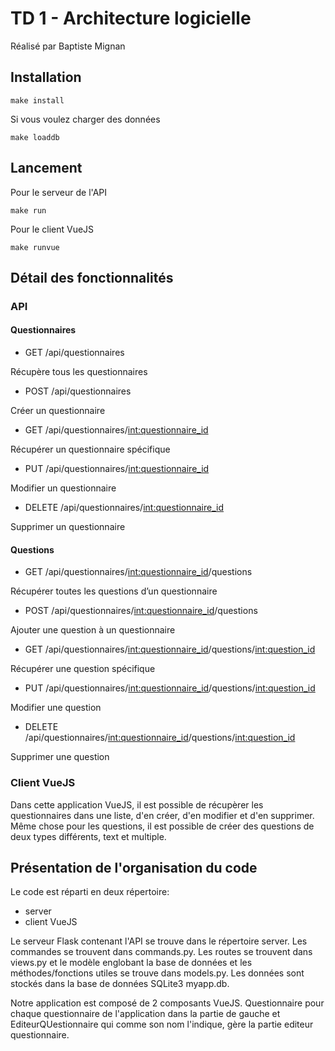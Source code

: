 # TD 1 - Architecture logicielle

Réalisé par Baptiste Mignan

## Installation

    make install

Si vous voulez charger des données

    make loaddb

## Lancement
Pour le serveur de l'API

    make run

Pour le client VueJS

    make runvue

## Détail des fonctionnalités

### API

#### Questionnaires

- GET /api/questionnaires
    
Récupère tous les questionnaires

- POST /api/questionnaires

Créer un questionnaire

- GET /api/questionnaires/<int:questionnaire_id>

Récupérer un questionnaire spécifique

- PUT /api/questionnaires/<int:questionnaire_id>

Modifier un questionnaire

- DELETE /api/questionnaires/<int:questionnaire_id>

Supprimer un questionnaire

#### Questions

- GET /api/questionnaires/<int:questionnaire_id>/questions

Récupérer toutes les questions d’un questionnaire

- POST /api/questionnaires/<int:questionnaire_id>/questions

Ajouter une question à un questionnaire

- GET /api/questionnaires/<int:questionnaire_id>/questions/<int:question_id>

Récupérer une question spécifique

- PUT /api/questionnaires/<int:questionnaire_id>/questions/<int:question_id>

Modifier une question

- DELETE /api/questionnaires/<int:questionnaire_id>/questions/<int:question_id>

Supprimer une question

### Client VueJS

Dans cette application VueJS, il est possible de récupèrer les questionnaires dans une liste, d'en créer, d'en modifier et d'en supprimer.
Même chose pour les questions, il est possible de créer des questions de deux types différents, text et multiple.

## Présentation de l'organisation du code

Le code est réparti en deux répertoire:
- server
- client VueJS

Le serveur Flask contenant l'API se trouve dans le répertoire server.
Les commandes se trouvent dans commands.py. Les routes se trouvent dans views.py et le modèle englobant la base de données et les méthodes/fonctions utiles se trouve dans models.py. Les données sont stockés dans la base de données SQLite3 myapp.db.


Notre application est composé de 2 composants VueJS. Questionnaire pour chaque questionnaire de l'application dans la partie de gauche et EditeurQUestionnaire qui comme son nom l'indique, gère la partie editeur questionnaire.